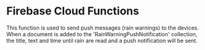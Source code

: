 # Firebase Cloud Functions
This function is used to send push messages (rain warnings) to the devices. 
When a document is added to the 'RainWarningPushNotification' collection, the title, 
text and time until rain are read and a push notification will be sent. 
